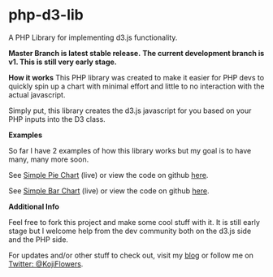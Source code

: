 # php-d3-lib

A PHP Library for implementing d3.js functionality.

**Master Branch is latest stable release.**
**The current development branch is v1.  This is still very early stage.**

**How it works**
This PHP library was created to make it easier for PHP devs to quickly spin up a chart with minimal effort and little to no interaction with the actual javascript.

Simply put, this library creates the d3.js javascript for you based on your PHP inputs into the D3 class.

**Examples**

So far I have 2 examples of how this library works but my goal is to have many, many more soon.

See [Simple Pie Chart](http://projects.kojiflowers.com/php-d3-lib/examples/simple_pie_chart.php) (live) or view the code on github [here](https://github.com/kojiflowers/php-d3-lib/blob/v1/examples/simple_pie_chart.php).

See [Simple Bar Chart](http://projects.kojiflowers.com/php-d3-lib/examples/simple_bar_chart.php) (live) or view the code on github [here](https://github.com/kojiflowers/php-d3-lib/blob/v1/examples/simple_bar_chart.php).

**Additional Info**

Feel free to fork this project and make some cool stuff with it.  It is still early stage but I welcome help from the dev community both on the d3.js side and the PHP side.

For updates and/or other stuff to check out, visit my [blog](http://kojiflowers.com/category/php-d3-lib/) or follow me on [Twitter: @KojiFlowers](http://twitter.com/kojiflowers).


